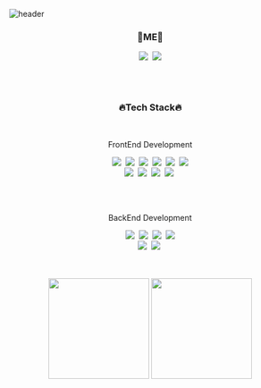 ![header](https://capsule-render.vercel.app/api?type=cylinder&color=0:000000&height=150&section=header&text=Hi,%20this%20is%20Ji_Yun%20Github%20&fontColor=E91E63&fontSize=30)

<div align="center">
<!--   <h2>Hi, this is Ji_Yun Github</h2> -->
  
  <h3>🍊ME🍊</h3>
  <a href="https://Ji-Yoon98.github.io/" target="_blank"><img src="https://img.shields.io/badge/Tech Blog-FF8800?style=flat-square&logo=github&logoColor=white"/></a>&nbsp
  <a href="mailto:nmjk0123@gmail.com"><img src="https://img.shields.io/badge/Gmail-EA4335?style=flat-square&logo=gmail&logoColor=white&link=mailto:nmjk0123@gmail.com"/></a>
  
  </br></br>
  
  <h3>🔥Tech Stack🔥</h3>
  
  </br>
  
  <p>FrontEnd Development</p>
  <img src="https://img.shields.io/badge/HTML5-E34F26?style=flat-square&logo=html5&logoColor=white"/>&nbsp
  <img src="https://img.shields.io/badge/CSS3-1572B6?style=flat-square&logo=css3&logoColor=white"/>&nbsp
  <img src="https://img.shields.io/badge/JavaScript-F7DF1E?style=flat-square&logo=javascript&logoColor=black"/>&nbsp
  <img src="https://img.shields.io/badge/jQuery-0769AD?style=flat-square&logo=jQuery&logoColor=white"/>&nbsp
  <img src="https://img.shields.io/badge/JSON-000000?style=flat-square&logo=json&logoColor=white"/>&nbsp
  <img src="https://img.shields.io/badge/Bootstrap-7952B3?style=flat-square&logo=bootstrap&logoColor=white"/>
  </br>
  <img src="https://img.shields.io/badge/Typescript-3178C6?style=flat-square&logo=Typescript&logoColor=white"/>&nbsp
  <img src="https://img.shields.io/badge/React-61DAFB?style=flat-square&logo=React&logoColor=black"/>&nbsp
  <img src="https://img.shields.io/badge/styled components-DB7093?style=flat-square&logo=styled-components&logoColor=white"/>&nbsp
  <img src="https://img.shields.io/badge/jest-C21325?style=flat-square&logo=jest&logoColor=white"/>&nbsp
  
  </br></br>
  
  <p>BackEnd Development</p>
  <img src="https://img.shields.io/badge/Java-007396?style=flat-square&logo=Java&logoColor=white">&nbsp
  <img src="https://img.shields.io/badge/Spring-6DB33F?style=flat-square&logo=Spring&logoColor=white"/>&nbsp
  <img src="https://img.shields.io/badge/ORACLE-F80000?style=flat-square&logo=oracle&logoColor=white"/>&nbsp
  <img src="https://img.shields.io/badge/MySQL-4479A1?style=flat-square&logo=MySQL&logoColor=white"/>
  </br>
  <img src="https://img.shields.io/badge/Node.js-339933?style=flat-square&logo=Node.js&logoColor=white"/>&nbsp
  <img src="https://img.shields.io/badge/Express-000000?style=flat-square&logo=Express&logoColor=white"/>&nbsp
  
  </br></br>
  <a href="https://github.com/Ji-Yoon98"><img align="center" style="height:180px" src="https://github-readme-stats.vercel.app/api?username=Ji-Yoon98&show_icons=true&include_all_commits=true&theme=radical&hide_border=true" /></a>
  <a href="https://github.com/Ji-Yoon98"><img align="center" style="height:180px" src="https://github-readme-stats.vercel.app/api/top-langs/?username=Ji-Yoon98&layout=compact&theme=radical&hide_border=true" /></a> 
  
</div>

